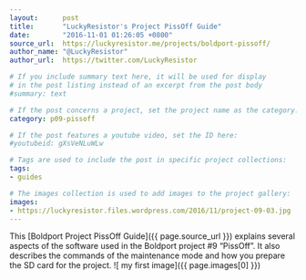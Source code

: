 ```yaml
---
layout:      post
title:       "LuckyResistor's Project PissOff Guide"
date:        "2016-11-01 01:26:05 +0800"
source_url:  https://luckyresistor.me/projects/boldport-pissoff/
author_name: "@LuckyResistor"
author_url:  https://twitter.com/LuckyResistor

# If you include summary text here, it will be used for display
# in the post listing instead of an excerpt from the post body
#summary: text

# If the post concerns a project, set the project name as the category:
category: p09-pissoff

# If the post features a youtube video, set the ID here:
#youtubeid: gXsVeNLuWLw

# Tags are used to include the post in specific project collections:
tags:
- guides

# The images collection is used to add images to the project gallery:
images:
- https://luckyresistor.files.wordpress.com/2016/11/project-09-03.jpg
---
```


This [Boldport Project PissOff Guide]({{ page.source_url }}) explains several aspects of the software used in the Boldport project #9 “PissOff”.
It also describes the commands of the maintenance mode and how you prepare the SD card for the project.
![ my first image]({{ page.images[0] }})
